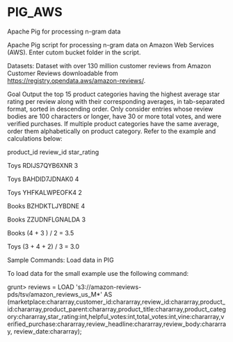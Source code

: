 # PIG_AWS
Apache Pig for processing n-gram data

Apache Pig script for processing n-gram data on Amazon Web Services (AWS). Enter cutom bucket folder in the script.

Datasets: Dataset with over 130 million customer reviews from Amazon Customer Reviews downloadable from https://registry.opendata.aws/amazon-reviews/. 

Goal
Output the top 15 product categories having the highest average star rating per review along with their corresponding averages, in tab-separated format, sorted in descending order. Only consider entries whose review bodies are 100 characters or longer, have 30 or more total votes, and were verified purchases. If multiple product categories have the same average, order them alphabetically on product category. Refer to the example and calculations below:

product_id                review_id                star_rating

Toys                        RDIJS7QYB6XNR        3

Toys                        BAHDID7JDNAK0        4

Toys                        YHFKALWPEOFK4        2

Books                        BZHDKTLJYBDNE        4

Books                        ZZUDNFLGNALDA        3

Books                (4 + 3 ) / 2 = 3.5

Toys                (3 + 4 + 2) / 3        = 3.0



Sample Commands: Load data in PIG

To load data for the small example use the following command:

grunt> reviews = LOAD 's3://amazon-reviews-pds/tsv/amazon_reviews_us_M*' AS (marketplace:chararray,customer_id:chararray,review_id:chararray,product_id:chararray,product_parent:chararray,product_title:chararray,product_category:chararray,star_rating:int,helpful_votes:int,total_votes:int,vine:chararray,verified_purchase:chararray,review_headline:chararray,review_body:chararray, review_date:chararray);


